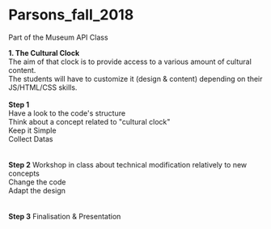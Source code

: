 # Parsons_fall_2018
Part of the Museum API Class

<b>1. The Cultural Clock</b><br/>
The aim of that clock is to provide access to a various amount of cultural content.<br/>
The students will have to customize it (design & content) depending on their JS/HTML/CSS skills.
<br/>
<br/>
<b>Step 1</b><br/>
Have a look to the code's structure<br/>
Think about a concept related to "cultural clock"<br/>
Keep it Simple<br/>
Collect Datas<br/>
<br/>
<br/>
<b>Step 2</b>
Workshop in class about technical modification relatively to new concepts<br/>
Change the code</br>
Adapt the design</br>
<br/>
<br/>
<b>Step 3</b>
Finalisation & Presentation
